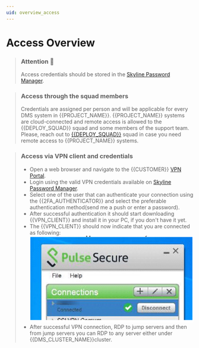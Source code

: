 ```yaml
---
uid: overview_access
---
```


# Access Overview
<!-- REMOVABLE DESCRIPTION
Depending on the project, use a short description of the form the system is accessible, potentially by splitting the
description in case there are multiple DMSs. Below some examples of the typical access methods. Please select and combine
 -->
> ### Attention 🚨
> Access credentials should be stored in the [Skyline Password Manager](https://passwords.skyline.be/).

> ### Access through the squad members
> Credentials are assigned per person and will be applicable for every DMS system in {{PROJECT_NAME}}. {{PROJECT_NAME}}
> systems are cloud-connected and remote access is allowed to the {{DEPLOY_SQUAD}} squad and some members of the support
> team. Please, reach out to [{{DEPLOY_SQUAD}}](mailto:{{EMAIL_SQUAD}}) squad in case you need remote access to {{PROJECT_NAME}} systems.
>

> ### Access via VPN client and credentials
> * Open a web browser and navigate to the {{CUSTOMER}} [VPN Portal](https://{{CUSTOMER_VPN_PORTAL}}).
> * Login using the valid VPN credentials available on [Skyline Password Manager](https://passwords.skyline.be/).
> * Select one of the user that can authenticate your connection using the {{2FA_AUTHENTICATOR}} and select the preferable 
> authentication method(send me a push or enter a password).
> * After successful authentication it should start downloading {{VPN_CLIENT}} and install it in your PC, if you don't have it yet.
> * The {{VPN_CLIENT}} should now indicate that you are connected as following:
> ![pulse_vpn_client.png](../../images/pulse_vpn_client.png)
> * After successful VPN connection, RDP to jump servers and then from jump servers you can RDP to any server either under
>   {{DMS_CLUSTER_NAME}}cluster.